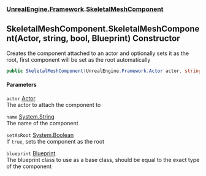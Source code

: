 ### [UnrealEngine.Framework](UnrealEngine_Framework.md 'UnrealEngine.Framework').[SkeletalMeshComponent](SkeletalMeshComponent.md 'UnrealEngine.Framework.SkeletalMeshComponent')
## SkeletalMeshComponent.SkeletalMeshComponent(Actor, string, bool, Blueprint) Constructor
Creates the component attached to an actor and optionally sets it as the root, first component will be set as the root automatically  
```csharp
public SkeletalMeshComponent(UnrealEngine.Framework.Actor actor, string name=null, bool setAsRoot=false, UnrealEngine.Framework.Blueprint blueprint=null);
```
#### Parameters
<a name='UnrealEngine_Framework_SkeletalMeshComponent_SkeletalMeshComponent(UnrealEngine_Framework_Actor_string_bool_UnrealEngine_Framework_Blueprint)_actor'></a>
`actor` [Actor](Actor.md 'UnrealEngine.Framework.Actor')  
The actor to attach the component to
  
<a name='UnrealEngine_Framework_SkeletalMeshComponent_SkeletalMeshComponent(UnrealEngine_Framework_Actor_string_bool_UnrealEngine_Framework_Blueprint)_name'></a>
`name` [System.String](https://docs.microsoft.com/en-us/dotnet/api/System.String 'System.String')  
The name of the component
  
<a name='UnrealEngine_Framework_SkeletalMeshComponent_SkeletalMeshComponent(UnrealEngine_Framework_Actor_string_bool_UnrealEngine_Framework_Blueprint)_setAsRoot'></a>
`setAsRoot` [System.Boolean](https://docs.microsoft.com/en-us/dotnet/api/System.Boolean 'System.Boolean')  
If `true`, sets the component as the root
  
<a name='UnrealEngine_Framework_SkeletalMeshComponent_SkeletalMeshComponent(UnrealEngine_Framework_Actor_string_bool_UnrealEngine_Framework_Blueprint)_blueprint'></a>
`blueprint` [Blueprint](Blueprint.md 'UnrealEngine.Framework.Blueprint')  
The blueprint class to use as a base class, should be equal to the exact type of the component
  
